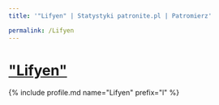 ```yaml
---
title: '"Lifyen" | Statystyki patronite.pl | Patromierz'

permalink: /Lifyen
---
```


# ["Lifyen"](https://patronite.pl/Lifyen)

{% include profile.md name="Lifyen" prefix="l" %}
